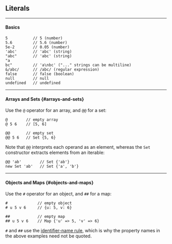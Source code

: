 ## Literals

---

#### Basics 

```
5           // 5 (number)
5.6         // 5.6 (number)
5e-2        // 0.05 (number)
'abc'       // 'abc' (string)
"abc"       // 'abc' (string)
"a
bc"         // 'a\nbc' ("..." strings can be multiline)
&/abc/      // /abc/ (regular expression)
false       // false (boolean)
null        // null
undefined   // undefined
```

---

#### Arrays and Sets {#arrays-and-sets}

Use the `@` operator for an array, and `@@` for a set:

```
@        // empty array
@ 5 6    // [5, 6]

@@       // empty set
@@ 5 6   // Set {5, 6}
```

Note that `@@` interprets each operand as an element, whereas the `Set` constructor extracts elements from an iterable:

```
@@ 'ab'        // Set {'ab'}
new Set 'ab'   // Set {'a', 'b'}
```

---

#### Objects and Maps {#objects-and-maps}

Use the `#` operator for an object, and `##` for a map:

```
#             // empty object
# u 5 v 6     // {u: 5, v: 6}

##            // empty map
## u 5 v 6    // Map {'u' => 5, 'v' => 6}
```

`#` and `##` use the [identifier-name rule](?Syntax#identifier-name-rule), which is why the property names in the above examples need not be quoted.
